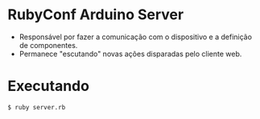 # RubyConf Arduino Server
- Responsável por fazer a comunicação com o dispositivo e a definição de componentes. 
- Permanece "escutando" novas ações disparadas pelo cliente web.

# Executando
```
$ ruby server.rb
```
